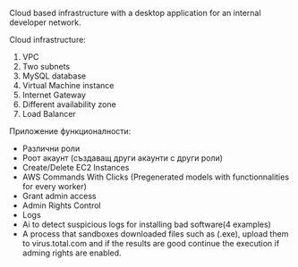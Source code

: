 Cloud based infrastructure with a desktop application for an internal developer network.

Cloud infrastructure:
1. VPC
2. Two subnets
3. MySQL database 
4. Virtual Machine instance
5. Internet Gateway
6. Different availability zone
7. Load Balancer

Приложение функционалности:
- Различни роли
- Роот акаунт (създаващ други акаунти с други роли)
- Create/Delete EC2 Instances
- AWS Commands With Clicks (Pregenerated models with functionnalities for every worker)
- Grant admin access
- Admin Rights Control
- Logs
- Ai to detect suspicious logs for installing bad software(4 examples)
- A process that sandboxes downloaded files such as (.exe), upload them to virus.total.com and if the results are good continue the execution if adming rights are enabled.

